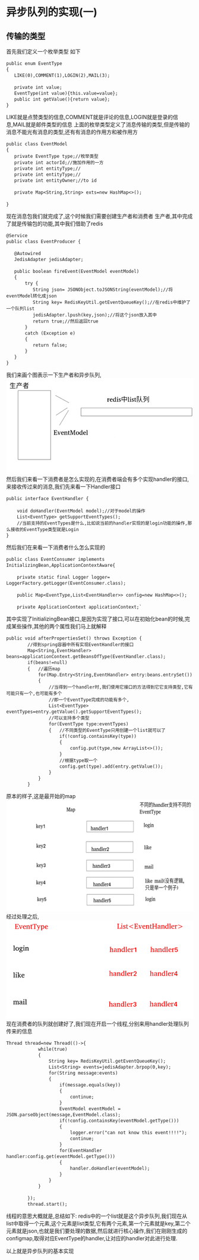 # 异步队列的实现(一)
## 传输的类型
首先我们定义一个枚举类型
如下
```
public enum EventType
{
   LIKE(0),COMMENT(1),LOGIN(2),MAIL(3);

   private int value;
   EventType(int value){this.value=value};
   public int getValue(){return value};
}
```
LIKE就是点赞类型的信息,COMMENT就是评论的信息,LOGIN就是登录的信息,MAIL就是邮件类型的信息
上面的枚举类型定义了消息传输的类型,但是传输的消息不能光有消息的类型,还有有消息的作用方和被作用方
```
public class EventModel
{
   private EventType type;//枚举类型
   private int actorId;//施加作用的一方
   private int entityType;//
   private int entityType;//
   private int entityOwner;//to id

   private Map<String,String> exts=new HashMap<>(); 
   
}
```
现在消息包我们就完成了,这个时候我们需要创建生产者和消费者
生产者,其中完成了就是传输包的功能,其中我们借助了redis
```
@Service
public class EventProducer {

   @Autowired
   JedisAdapter jedisAdapter;

   public boolean fireEvent(EventModel eventModel)
   {
       try {
          String json= JSONObject.toJSONString(eventModel);//将eventModel转化成json
          String key= RedisKeyUtil.getEventQueueKey();//在redis中维护了一个队列list
          jedisAdapter.lpush(key,json);//将这个json放入其中
          return true;//然后返回true
       }
       catch (Exception e)
       {
          return false;
       }
   }
}
```
我们来画个图表示一下生产者和异步队列,
![](_v_images/20190423232213413_285195703.png)
然后我们来看一下消费者是怎么实现的,在消费者端会有多个实现handler的接口,来接收传过来的消息,我们先来看一下Handler接口
```
public interface EventHandler {

    void doHandler(EventModel model);//对于model的操作
    List<EventType> getSupportEventTypes();
    //当前支持的EventTypes是什么,比如说当前的handler实现的是login功能的操作,那么接收的EventType类型就是Login
}
```
然后我们在来看一下消费者什么怎么实现的
```
public class EventConsumer implements InitializingBean,ApplicationContextAware{

    private static final Logger logger= LoggerFactory.getLogger(EventConsumer.class);

    public Map<EventType,List<EventHandler>> config=new HashMap<>();

    private ApplicationContext applicationContext;`
```
其中实现了InitializingBean接口,是因为实现了接口,可以在初始化bean的时候,完成某些操作,其他的两个属性我们马上就解释
```
public void afterPropertiesSet() throws Exception {
        //得到spring容器中所有实现EventHandler的接口
        Map<String,EventHandler> beans=applicationContext.getBeansOfType(EventHandler.class);
        if(beans!=null)
        {   //遍历map
            for(Map.Entry<String,EventHandler> entry:beans.entrySet())
            {
                //当得到一个handler时,我们使用它接口的方法得到它它支持类型,它有可能只有一个,也可能有多个
                //即一个EventType完成的功能有多个,
                List<EventType> eventTypes=entry.getValue().getSupportEventTypes();
                //可以支持多个类型
                for(EventType type:eventTypes)
                {   //不同类型的EventType只用创建一个list就可以了 
                    if(!config.containsKey(type))
                    {
                        config.put(type,new ArrayList<>());
                    }
                    //根据type取一个
                    config.get(type).add(entry.getValue());
                }
            }
        }
```
原本的样子,这是最开始的map
![](_v_images/20190425221244080_851429695.png)
经过处理之后,
![](_v_images/20190425221801944_357414317.png)
现在消费者的队列就创建好了,我们现在开启一个线程,分别来用handler处理队列传来的信息
```
Thread thread=new Thread(()->{
            while(true)
            {
                String key= RedisKeyUtil.getEventQueueKey();
                List<String> events=jedisAdapter.brpop(0,key);
                for(String message:events)
                {
                    if(message.equals(key))
                    {
                        continue;
                    }
                    EventModel eventModel = JSON.parseObject(message,EventModel.class);
                    if(!config.containsKey(eventModel.getType()))
                    {
                        logger.error("can not know this event!!!!");
                        continue;
                    }
                    for(EventHandler handler:config.get(eventModel.getType()))
                    {
                        handler.doHandler(eventModel);
                    }
                }
            }

        });
        thread.start();
```
线程的意思大概就是,总结如下:
redis中的一个list就是这个异步队列,我们现在从list中取得一个元素,这个元素是list类型,它有两个元素,第一个元素就是key,第二个元素就是json,也就是我们要处理的数据,然后就进行核心操作,我们在刚刚生成的configmap,取得对应EventType的handler,让对应的handler对此进行处理.

以上就是异步队列的基本实现